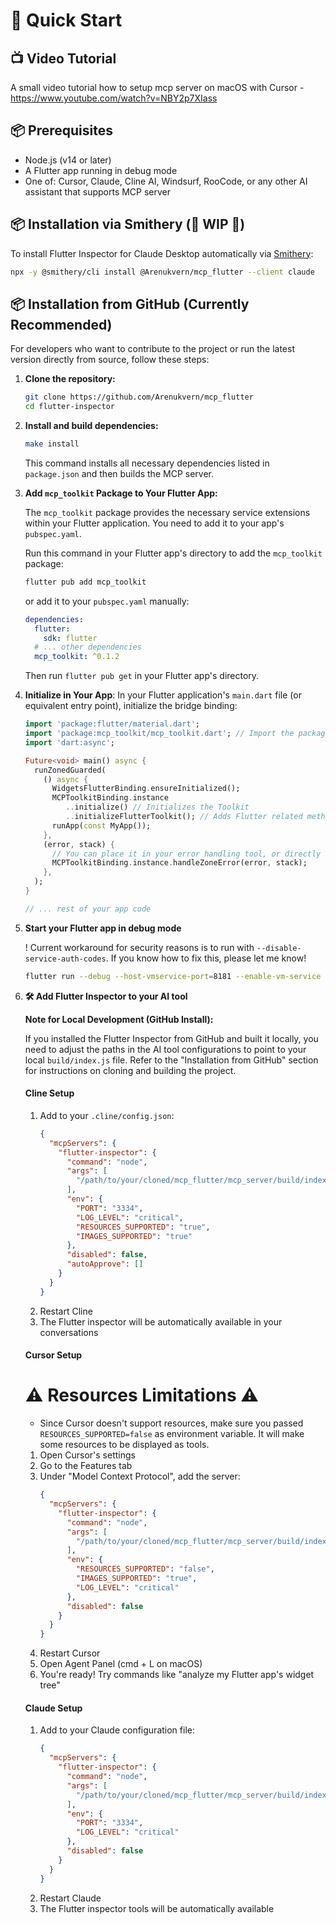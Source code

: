 # 🚀 Quick Start

## 📺 Video Tutorial

A small video tutorial how to setup mcp server on macOS with Cursor - https://www.youtube.com/watch?v=NBY2p7XIass

## 📦 Prerequisites

- Node.js (v14 or later)
- A Flutter app running in debug mode
- One of: Cursor, Claude, Cline AI, Windsurf, RooCode, or any other AI assistant that supports MCP server

## 📦 Installation via Smithery (🚧 WIP 🚧)

To install Flutter Inspector for Claude Desktop automatically via [Smithery](https://smithery.ai/server/@Arenukvern/mcp_flutter):

```bash
npx -y @smithery/cli install @Arenukvern/mcp_flutter --client claude
```

## 📦 Installation from GitHub (Currently Recommended)

For developers who want to contribute to the project or run the latest version directly from source, follow these steps:

1. **Clone the repository:**

   ```bash
   git clone https://github.com/Arenukvern/mcp_flutter
   cd flutter-inspector
   ```

2. **Install and build dependencies:**

   ```bash
   make install
   ```

   This command installs all necessary dependencies listed in `package.json` and then builds the MCP server.

3. **Add `mcp_toolkit` Package to Your Flutter App:**

   The `mcp_toolkit` package provides the necessary service extensions within your Flutter application. You need to add it to your app's `pubspec.yaml`.

   Run this command in your Flutter app's directory to add the `mcp_toolkit` package:

   ```bash
   flutter pub add mcp_toolkit
   ```

   or add it to your `pubspec.yaml` manually:

   ```yaml
   dependencies:
     flutter:
       sdk: flutter
     # ... other dependencies
     mcp_toolkit: ^0.1.2
   ```

   Then run `flutter pub get` in your Flutter app's directory.

4. **Initialize in Your App**:
   In your Flutter application's `main.dart` file (or equivalent entry point), initialize the bridge binding:

   ```dart
   import 'package:flutter/material.dart';
   import 'package:mcp_toolkit/mcp_toolkit.dart'; // Import the package
   import 'dart:async';

   Future<void> main() async {
     runZonedGuarded(
       () async {
         WidgetsFlutterBinding.ensureInitialized();
         MCPToolkitBinding.instance
            ..initialize() // Initializes the Toolkit
            ..initializeFlutterToolkit(); // Adds Flutter related methods to the MCP server
         runApp(const MyApp());
       },
       (error, stack) {
         // You can place it in your error handling tool, or directly in the zone. The most important thing is to have it - otherwise the errors will not be captured and MCP server will not return error results.
         MCPToolkitBinding.instance.handleZoneError(error, stack);
       },
     );
   }

   // ... rest of your app code
   ```

5. **Start your Flutter app in debug mode**

   ! Current workaround for security reasons is to run with `--disable-service-auth-codes`. If you know how to fix this, please let me know!

   ```bash
   flutter run --debug --host-vmservice-port=8181 --enable-vm-service --disable-service-auth-codes
   ```

6. **🛠️ Add Flutter Inspector to your AI tool**

   **Note for Local Development (GitHub Install):**

   If you installed the Flutter Inspector from GitHub and built it locally, you need to adjust the paths in the AI tool configurations to point to your local `build/index.js` file. Refer to the "Installation from GitHub" section for instructions on cloning and building the project.

   #### Cline Setup

   1. Add to your `.cline/config.json`:
      ```json
      {
        "mcpServers": {
          "flutter-inspector": {
            "command": "node",
            "args": [
              "/path/to/your/cloned/mcp_flutter/mcp_server/build/index.js"
            ],
            "env": {
              "PORT": "3334",
              "LOG_LEVEL": "critical",
              "RESOURCES_SUPPORTED": "true",
              "IMAGES_SUPPORTED": "true"
            },
            "disabled": false,
            "autoApprove": []
          }
        }
      }
      ```
   2. Restart Cline
   3. The Flutter inspector will be automatically available in your conversations

   #### Cursor Setup

   # ⚠️ Resources Limitations ⚠️

   - Since Cursor doesn't support resources, make sure you passed `RESOURCES_SUPPORTED=false` as environment variable. It will make some resources to be displayed as tools.

   1. Open Cursor's settings
   2. Go to the Features tab
   3. Under "Model Context Protocol", add the server:
      ```json
      {
        "mcpServers": {
          "flutter-inspector": {
            "command": "node",
            "args": [
              "/path/to/your/cloned/mcp_flutter/mcp_server/build/index.js"
            ],
            "env": {
              "RESOURCES_SUPPORTED": "false",
              "IMAGES_SUPPORTED": "true",
              "LOG_LEVEL": "critical"
            },
            "disabled": false
          }
        }
      }
      ```
   4. Restart Cursor
   5. Open Agent Panel (cmd + L on macOS)
   6. You're ready! Try commands like "analyze my Flutter app's widget tree"

   #### Claude Setup

   1. Add to your Claude configuration file:
      ```json
      {
        "mcpServers": {
          "flutter-inspector": {
            "command": "node",
            "args": [
              "/path/to/your/cloned/mcp_flutter/mcp_server/build/index.js"
            ],
            "env": {
              "PORT": "3334",
              "LOG_LEVEL": "critical"
            },
            "disabled": false
          }
        }
      }
      ```
   2. Restart Claude
   3. The Flutter inspector tools will be automatically available
